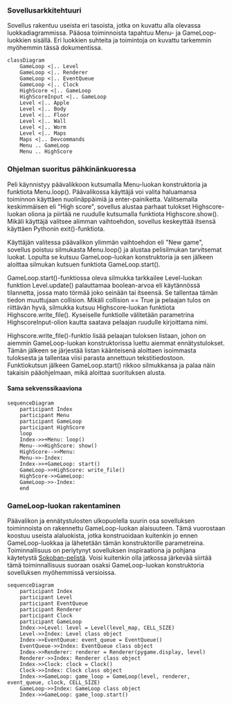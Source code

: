 ### Sovellusarkkitehtuuri

Sovellus rakentuu useista eri tasoista, jotka on kuvattu alla olevassa luokkadiagrammissa. Pääosa toiminnoista tapahtuu Menu- ja GameLoop-luokkien sisällä.
Eri luokkien suhteita ja toimintoja on kuvattu tarkemmin myöhemmin tässä dokumentissa.

```mermaid
classDiagram
    GameLoop <|.. Level
    GameLoop <|.. Renderer
    GameLoop <|.. EventQueue
    GameLoop <|.. Clock
    HighScore <|.. GameLoop
    HighScoreInput <|.. GameLoop
    Level <|.. Apple
    Level <|.. Body
    Level <|.. Floor
    Level <|.. Wall
    Level <|.. Worm
    Level <|.. Maps
    Maps <|.. Devcommands
    Menu .. GameLoop
    Menu .. HighScore
```

### Ohjelman suoritus pähkinänkuoressa

Peli käynnistyy päävalikkoon kutsumalla Menu-luokan konstruktoria ja funktiota Menu.loop(). Päävalikossa käyttäjä voi valita haluamansa toiminnon
käyttäen nuolinäppäimiä ja enter-painiketta. Valitsemalla keskimmäisen eli "High score", sovellus alustaa parhaat tulokset Highscore-luokan oliona
ja piirtää ne ruudulle kutsumalla funktiota Highscore.show(). Mikäli käyttäjä valitsee alimman vaihtoehdon, sovellus keskeyttää itsensä käyttäen
Pythonin exit()-funktiota.

Käyttäjän valitessa päävalikon ylimmän vaihtoehdon eli "New game", sovellus poistuu silmukasta Menu.loop() ja alustaa pelisilmukan tarvitsemat luokat.
Lopulta se kutsuu GameLoop-luokan konstruktoria ja sen jälkeen aloittaa silmukan kutsuen funktiota GameLoop.start().

GameLoop.start()-funktiossa oleva silmukka tarkkailee Level-luokan funktion Level.update() palauttamaa boolean-arvoa eli käytännössä tilannetta,
jossa mato törmää joko seinään tai itseensä. Se tallentaa tämän tiedon muuttujaan collision. Mikäli collision == True ja pelaajan tulos on riittävän hyvä,
silmukka kutsuu Highscore-luokan funktiota Highscore.write_file(). Kyseiselle funktiolle välitetään parametrina HighscoreInput-olion kautta saatava pelaajan
ruudulle kirjoittama nimi.

Highscore.write_file()-funktio lisää pelaajan tuloksen listaan, johon on aiemmin GameLoop-luokan konstruktorissa luettu aiemmat ennätystulokset. Tämän
jälkeen se järjestää listan käänteisenä aloittaen isoimmasta tuloksesta ja tallentaa viisi parasta annettuun tekstitiedostoon. Funktiokutsun jälkeen
GameLoop.start() rikkoo silmukkansa ja palaa näin takaisin pääohjelmaan, mikä aloittaa suorituksen alusta.

#### Sama sekvenssikaaviona

```mermaid
sequenceDiagram
    participant Index
    participant Menu
    participant GameLoop
    participant HighScore
    loop
    Index->>+Menu: loop()
    Menu-->>HighScore: show()
    HighScore-->>Menu: 
    Menu->>-Index: 
    Index->>+GameLoop: start()
    GameLoop->>HighScore: write_file()
    HighScore->>GameLoop: 
    GameLoop->>-Index: 
    end
```

### GameLoop-luokan rakentaminen

Päävalikon ja ennätystulosten ulkopuolella suurin osa sovelluksen toiminnoista on rakennettu GameLoop-luokan alaisuuteen. Tämä vuorostaan koostuu
useista alaluokista, jotka konstruoidaan kuitenkin jo ennen GameLoop-luokkaa ja lähetetään tämän konstruktorille parametreina. Toiminnallisuus
on periytynyt sovelluksen inspiraationa ja pohjana käytetystä [Sokoban-pelistä](https://github.com/ohjelmistotekniikka-hy/pygame-sokoban). Voisi
kuitenkin olla jatkossa järkevää siirtää tämä toiminnallisuus suoraan osaksi GameLoop-luokan konstruktoria sovelluksen myöhemmissä versioissa.

```mermaid
sequenceDiagram
    participant Index
    participant Level
    participant EventQueue
    participant Renderer
    participant Clock
    participant GameLoop
    Index->>Level: level = Level(level_map, CELL_SIZE)
    Level->>Index: Level class object
    Index->>EventQueue: event_queue = EventQueue()
    EventQueue->>Index: EventQueue class object
    Index->>Renderer: renderer = Renderer(pygame.display, level)
    Renderer->>Index: Renderer class object
    Index->>Clock: clock = Clock()
    Clock->>Index: Clock class object
    Index->>GameLoop: game_loop = GameLoop(level, renderer, event_queue, clock, CELL_SIZE)
    GameLoop->>Index: GameLoop class object
    Index->>GameLoop: game_loop.start()
```
